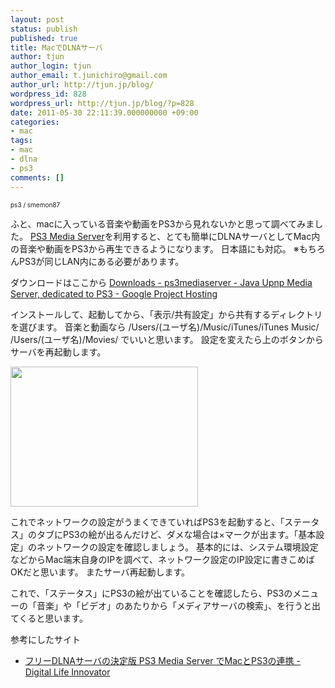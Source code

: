 ```yaml
---
layout: post
status: publish
published: true
title: MacでDLNAサーバ
author: tjun
author_login: tjun
author_email: t.junichiro@gmail.com
author_url: http://tjun.jp/blog/
wordpress_id: 828
wordpress_url: http://tjun.jp/blog/?p=828
date: 2011-05-30 22:11:39.000000000 +09:00
categories:
- mac
tags:
- mac
- dlna
- ps3
comments: []
---
```

<span style="font-size:10px;"><a href="http://www.igosso.net/flk/4234591869.html" target="_blank"><img src="http://farm3.static.flickr.com/2469/4234591869_55581100d0_m.jpg" alt="" /></a><br />ps3 / smemon87</span>

ふと、macに入っている音楽や動画をPS3から見れないかと思って調べてみました。
<a href="http://ps3mediaserver.blogspot.com/">PS3 Media Server</a>を利用すると、とても簡単にDLNAサーバとしてMac内の音楽や動画をPS3から再生できるようになります。
日本語にも対応。
※もちろんPS3が同じLAN内にある必要があります。


ダウンロードはここから
<a href="http://code.google.com/p/ps3mediaserver/downloads/list">Downloads - ps3mediaserver - Java Upnp Media Server, dedicated to PS3 - Google Project Hosting</a>

インストールして、起動してから、「表示/共有設定」から共有するディレクトリを選びます。
音楽と動画なら
/Users/(ユーザ名)/Music/iTunes/iTunes Music/
/Users/(ユーザ名)/Movies/
でいいと思います。
設定を変えたら上のボタンからサーバを再起動します。

<a href="http://tjun.jp/blog/2011/05/mac-dlna/ps3mediaserver/" rel="attachment wp-att-848"><img src="http://tjun.jp/blog/img/2011/05/PS3MediaServer-300x224.jpg" alt="" title="PS3MediaServer" width="300" height="224" class="aligncenter size-medium wp-image-848" /></a>

これでネットワークの設定がうまくできていればPS3を起動すると、「ステータス」のタブにPS3の絵が出るんだけど、ダメな場合は&times;マークが出ます。「基本設定」のネットワークの設定を確認しましょう。
基本的には、システム環境設定などからMac端末自身のIPを調べて、ネットワーク設定のIP設定に書きこめばOKだと思います。
またサーバ再起動します。

これで、「ステータス」にPS3の絵が出ていることを確認したら、PS3のメニューの「音楽」や「ビデオ」のあたりから「メディアサーバの検索」、を行うと出てくると思います。


参考にしたサイト
<ul>
	<li><a href="http://saya.s145.xrea.com/archives/2009/01/ps3_media_serve.html">フリーDLNAサーバの決定版 PS3 Media Server でMacとPS3の連携 - Digital Life Innovator</a></li>
</ul>

